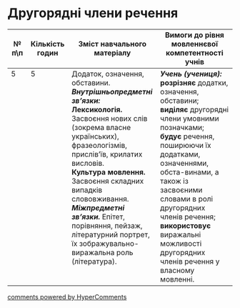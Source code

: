 <div id="hypercomments_widget" class="js-hypercomments-widget invisible"></div>

# Другорядні члени речення

<table>
  <tr>
    <td width="10%" align="center"><b>№ <br>п\п</br></b></td>
    <td width="5%" align="center"><b>Кількість годин</b></td>  
    <td width="40%" align="center"><b>Зміст навчального матеріалу</b></td>
    <td width="45%" align="center"><b>Вимоги до рівня мовленнєвої компетентності учнів</b></td>
  </tr>
<tbody>
  <tr>
<td width="10%" style="vertical-align:top !important;">5</td>
<td width="5%" style="vertical-align:top !important;">5</td>
    <td width="40%" style="vertical-align:top !important;">Додаток, означення, обставини.<br>
<b><i>Внутрішньопредметні  зв’язки:</i></b><br>
<b>Лексикологія.</b> Засвоєння нових слів (зокрема власне українських),  фразеологізмів, прислів’їв, крилатих висловів.<br>
<b>Культура мовлення.</b> Засвоєння складних випадків слововживання.<br>
<b><i>Міжпредметні зв’язки.</b></i> Епітет, порівняння, пейзаж, літературний портрет, їх зображувально-виражальна роль (література).
</td>
    <td width="45%" style="vertical-align:top !important;">
<i><b>Учень (учениця):</b></i><br>
<b>розрізняє</b> додатки, означення, обставини; <br>
<b>виділяє</b> другорядні члени умовними позначками;<br>
<b>будує</b> речення, поширюючи їх  додатками, означеннями, обста-винами, а також  із засвоєними словами в ролі другорядних членів речення;<br>
<b>використовує</b> виражальні можливості другорядних членів речення у власному мовленні.</td>
  </tr>
</tbody>
</table>

<div class="js-hypercomments-container">
<a href="http://hypercomments.com" class="hc-link" title="comments widget">comments powered by HyperComments</a>
</div>